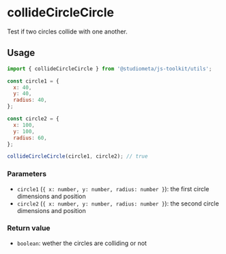 # collideCircleCircle

Test if two circles collide with one another.

## Usage

```js twoslash
import { collideCircleCircle } from '@studiometa/js-toolkit/utils';

const circle1 = {
  x: 40,
  y: 40,
  radius: 40,
};

const circle2 = {
  x: 100,
  y: 100,
  radius: 60,
};

collideCircleCircle(circle1, circle2); // true
```

### Parameters

- `circle1` (`{ x: number, y: number, radius: number }`): the first circle dimensions and position
- `circle2` (`{ x: number, y: number, radius: number }`): the second circle dimensions and position

### Return value

- `boolean`: wether the circles are colliding or not
